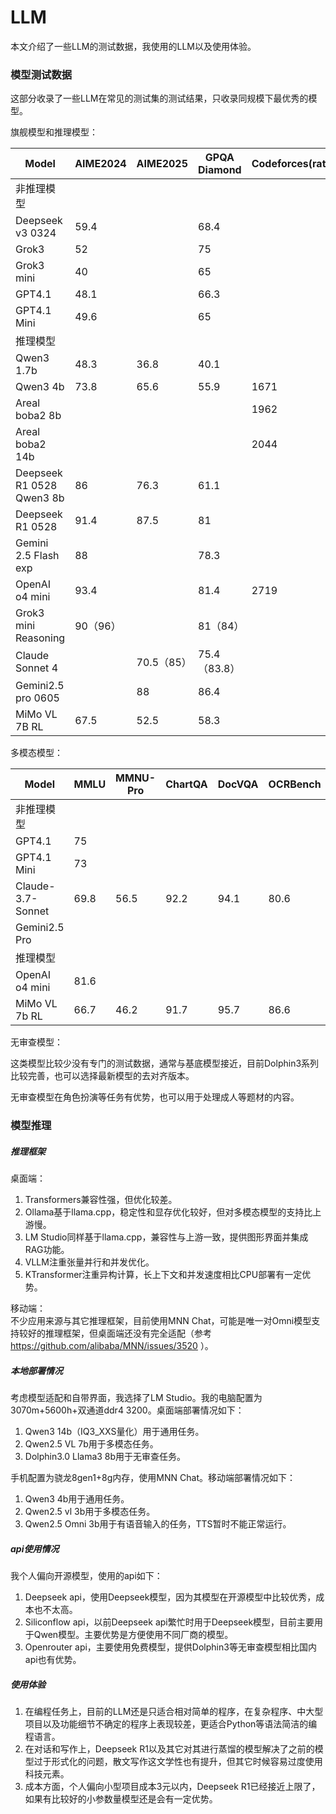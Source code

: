 # LLM

本文介绍了一些LLM的测试数据，我使用的LLM以及使用体验。

### 模型测试数据

这部分收录了一些LLM在常见的测试集的测试结果，只收录同规模下最优秀的模型。

旗舰模型和推理模型：

| Model | AIME2024 | AIME2025 | GPQA Diamond | Codeforces(rating) | LiveCodeBench | SWE-Bench | Humanity’s Last Exam | Frontier Math |
| --- | --- | --- | --- | --- | --- | --- | --- | --- |
| 非推理模型 |  |  |  |  |  |  |  |  |
| Deepseek v3 0324 | 59.4 |  | 68.4 |  | 49.2 |  |  |  |
| Grok3 | 52 |  | 75 |  | 57 |  |  |  |
| Grok3 mini | 40 |  | 65 |  | 41 |  |  |  |
| GPT4.1 | 48.1 |  | 66.3 |  |  | 55 |  |  |
| GPT4.1 Mini | 49.6 |  | 65 |  |  | 24 |  |  |
| 推理模型 |  |  |  |  |  |  |  |  |
| Qwen3 1.7b | 48.3 | 36.8 | 40.1 |  | 33.2 |  |  |  |
| Qwen3 4b | 73.8 | 65.6 | 55.9 | 1671 | 54.2 |  |  |  |
| Areal boba2 8b |  |  |  | 1962 | 63 |  |  |  |
| Areal boba2 14b |  |  |  | 2044 | 69.1 |  |  |  |
| Deepseek R1 0528 Qwen3 8b | 86 | 76.3 | 61.1 |  | 60.5 |  |  |  |
| Deepseek R1 0528 | 91.4 | 87.5 | 81 |  | 73.3 |  | 14 |  |
| Gemini 2.5 Flash exp | 88 |  | 78.3 |  | 63.5 |  | 12.1 |  |
| OpenAI o4 mini | 93.4 |  | 81.4 | 2719 | 80.2 | 68.1 | 14.3 | 17 |
| Grok3 mini Reasoning | 90（96） |  | 81（84） |  | 66.7 |  |  | 6 |
| Claude  Sonnet 4 |  | 70.5（85） | 75.4（83.8） |  |  | 72.7（80.2） |  |  |
| Gemini2.5 pro 0605 |  | 88 | 86.4 |  | 69 | 59.6(67.2) | 21 |  |
| MiMo VL 7B RL | 67.5 | 52.5 | 58.3 |  |  |  |  |  |

多模态模型：

| Model | MMLU | MMNU-Pro | ChartQA | DocVQA | OCRBench | AI2D | MathVista | MathVision  |
| --- | --- | --- | --- | --- | --- | --- | --- | --- |
| 非推理模型 |  |  |  |  |  |  |  |  |
| GPT4.1 | 75 |  |  |  |  |  | 72 |  |
| GPT4.1 Mini | 73 |  |  |  |  |  | 73 |  |
| Claude-3.7-Sonnet | 69.8 | 56.5 | 92.2 | 94.1 | 80.6 | 81.4 |  |  |
| Gemini2.5 Pro |  |  |  |  |  |  | 80.9 | 69.8 |
| 推理模型 |  |  |  |  |  |  |  |  |
| OpenAI o4 mini | 81.6 |  |  |  |  |  | 84.4 |  |
| MiMo VL 7b RL | 66.7 | 46.2 | 91.7 | 95.7 | 86.6 | 83.5 | 81.5 | 60.4 |

无审查模型：

这类模型比较少没有专门的测试数据，通常与基底模型接近，目前Dolphin3系列比较完善，也可以选择最新模型的去对齐版本。

无审查模型在角色扮演等任务有优势，也可以用于处理成人等题材的内容。

### 模型推理

##### 推理框架

桌面端：
1. Transformers兼容性强，但优化较差。
2. Ollama基于llama.cpp，稳定性和显存优化较好，但对多模态模型的支持比上游慢。
3. LM Studio同样基于llama.cpp，兼容性与上游一致，提供图形界面并集成RAG功能。
4. VLLM注重张量并行和并发优化。
5. KTransformer注重异构计算，长上下文和并发速度相比CPU部署有一定优势。

移动端：\
不少应用来源与其它推理框架，目前使用MNN Chat，可能是唯一对Omni模型支持较好的推理框架，但桌面端还没有完全适配（参考 https://github.com/alibaba/MNN/issues/3520 ）。

##### 本地部署情况

考虑模型适配和自带界面，我选择了LM Studio。我的电脑配置为3070m+5600h+双通道ddr4 3200。桌面端部署情况如下：
1. Qwen3 14b（IQ3_XXS量化）用于通用任务。
2. Qwen2.5 VL 7b用于多模态任务。
3. Dolphin3.0 Llama3 8b用于无审查任务。

手机配置为骁龙8gen1+8g内存，使用MNN Chat。移动端部署情况如下：
1. Qwen3 4b用于通用任务。
2. Qwen2.5 vl 3b用于多模态任务。
3. Qwen2.5 Omni 3b用于有语音输入的任务，TTS暂时不能正常运行。

##### api使用情况

我个人偏向开源模型，使用的api如下：
1. Deepseek api，使用Deepseek模型，因为其模型在开源模型中比较优秀，成本也不太高。
2. Siliconflow api，以前Deepseek api繁忙时用于Deepseek模型，目前主要用于Qwen模型。主要优势是方便使用不同厂商的模型。
3. Openrouter api，主要使用免费模型，提供Dolphin3等无审查模型相比国内api也有优势。

##### 使用体验

1. 在编程任务上，目前的LLM还是只适合相对简单的程序，在复杂程序、中大型项目以及功能细节不确定的程序上表现较差，更适合Python等语法简洁的编程语言。
2. 在对话和写作上，Deepseek R1以及其它对其进行蒸馏的模型解决了之前的模型过于形式化的问题，散文写作这文学性也有提升，但其它时候容易过度使用科技元素。
3. 成本方面，个人偏向小型项目成本3元以内，Deepseek R1已经接近上限了，如果有比较好的小参数量模型还是会有一定优势。
